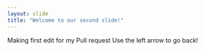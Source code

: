 ```yaml
---
layout: slide
title: "Welcome to our second slide!"
---
```

Making first edit for my Pull request
Use the left arrow to go back!
